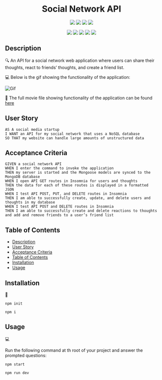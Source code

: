 <h1 align="center">Social Network API</h1>
   
  
<p align="center">
    <img src="https://img.shields.io/github/repo-size/nguyendinhkhanhha296/Social-Network-API" />
    <img src="https://img.shields.io/github/languages/top/nguyendinhkhanhha296/Social-Network-API"  />
    <img src="https://img.shields.io/github/issues/nguyendinhkhanhha296/Social-Network-API" />
    <img src="https://img.shields.io/github/last-commit/nguyendinhkhanhha296/Social-Network-API" >
</p>
  
<p align="center">
    <img src="https://img.shields.io/badge/Javascript-yellow" />
    <img src="https://img.shields.io/badge/Insomnia-purple"  />
    <img src="https://img.shields.io/badge/-Node.js-green" />
    <img src="https://img.shields.io/badge/-json-red" >
    <img src="https://img.shields.io/badge/-mongoose-orange" />
</p>
   
## Description
  
🔍 An API for a social network web application where users can share their thoughts, react to friends’ thoughts, and create a friend list.  
  
💻 Below is the gif showing the functionality of the application:
  
![Gif]()
  
🎥 The full movie file showing functionality of the application can be found [here]()  
  
## User Story
  
```
AS A social media startup
I WANT an API for my social network that uses a NoSQL database
SO THAT my website can handle large amounts of unstructured data
```
  
## Acceptance Criteria
  
``` 
GIVEN a social network API
WHEN I enter the command to invoke the application
THEN my server is started and the Mongoose models are synced to the MongoDB database
WHEN I open API GET routes in Insomnia for users and thoughts
THEN the data for each of these routes is displayed in a formatted JSON
WHEN I test API POST, PUT, and DELETE routes in Insomnia
THEN I am able to successfully create, update, and delete users and thoughts in my database
WHEN I test API POST and DELETE routes in Insomnia
THEN I am able to successfully create and delete reactions to thoughts and add and remove friends to a user’s friend list
```
  
## Table of Contents
- [Description](#description)
- [User Story](#user-story)
- [Acceptance Criteria](#acceptance-criteria)
- [Table of Contents](#table-of-contents)
- [Installation](#installation)
- [Usage](#usage)

## Installation
💾   
  
`npm init`
  
`npm i`

## Usage
💻   
  
Run the following command at th root of your project and answer the prompted questions:
  
`npm start`

`npm run dev`